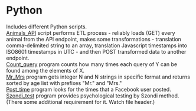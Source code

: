 # Python
Includes different Python scripts.  
[Animals_API](https://github.com/AlexKuchynskyi/Python/blob/master/animals_api.py) script performs ETL process - reliably loads (GET) every animal from the API endpoint, makes some transformations - translation comma-delimited string to an array, translation Javascript timestamps into ISO8601 timestamps in UTC - and then POST transformed data to another endpoint.  
[Count_query](https://github.com/AlexKuchynskyi/Python/blob/master/Count_queries.py) program counts how many times each query of Y can be found among the elements of X.  
[Mr_Mrs](https://github.com/AlexKuchynskyi/Python/blob/master/Mr_Mrs.py) program gets integer N and N strings in specific format and returns sorted by age list with prefixes "Mr." and "Mrs."  
[Post_time](https://github.com/AlexKuchynskyi/Python) program  looks for the times that a Facebook user posted.  
[Szondi_test](https://github.com/AlexKuchynskyi/Python/blob/master/Sondi_05_02_graph.py) program provides psychological testing by Szondi method. (There some additional requirement for it. Watch file header.)

